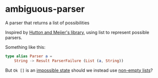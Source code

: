 # ambiguous-parser
A parser that returns a list of possibilities

Inspired by [Hutton and Meijer's library][handm],
using list to represent possible parsers.

[handm]: http://www.cs.nott.ac.uk/~pszgmh/monparsing.pdf

Something like this:
```elm
type alias Parser a =
    String -> Result ParserFailure (List (a, String))
```
But `Ok []` is an [impossible state][misi]
should we instead use [non-empty lists][nelist]?

[misi]: https://www.youtube.com/watch?v=IcgmSRJHu_8
[nelist]: http://package.elm-lang.org/packages/mgold/elm-nonempty-list/latest
